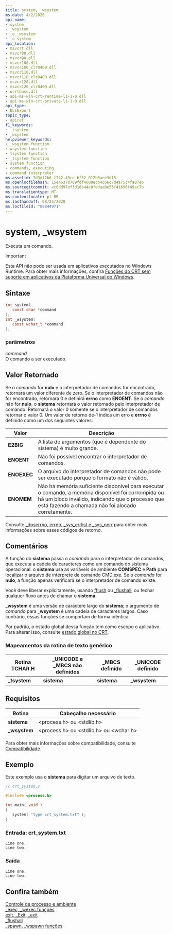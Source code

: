 ```yaml
---
title: system, _wsystem
ms.date: 4/2/2020
api_name:
- system
- _wsystem
- _o__wsystem
- _o_system
api_location:
- msvcrt.dll
- msvcr80.dll
- msvcr90.dll
- msvcr100.dll
- msvcr100_clr0400.dll
- msvcr110.dll
- msvcr110_clr0400.dll
- msvcr120.dll
- msvcr120_clr0400.dll
- ucrtbase.dll
- api-ms-win-crt-runtime-l1-1-0.dll
- api-ms-win-crt-private-l1-1-0.dll
api_type:
- DLLExport
topic_type:
- apiref
f1_keywords:
- _tsystem
- _wsystem
helpviewer_keywords:
- _wsystem function
- wsystem function
- tsystem function
- _tsystem function
- system function
- commands, executing
- command interpreter
ms.assetid: 7d3df2b6-f742-49ce-bf52-012b0aee3df5
ms.openlocfilehash: 15e4637d709fdf4600ecb4c66c7d4a75c4fa07eb
ms.sourcegitcommit: ec6dd97ef3d10b44e0fedaa8e53f41696f49ac7b
ms.translationtype: MT
ms.contentlocale: pt-BR
ms.lasthandoff: 08/25/2020
ms.locfileid: "88844971"
---
```

# <a name="system-_wsystem"></a>system, _wsystem

Executa um comando.

> [!IMPORTANT]
> Esta API não pode ser usada em aplicativos executados no Windows Runtime. Para obter mais informações, confira [Funções do CRT sem suporte em aplicativos da Plataforma Universal do Windows](../../cppcx/crt-functions-not-supported-in-universal-windows-platform-apps.md).

## <a name="syntax"></a>Sintaxe

```C
int system(
   const char *command
);
int _wsystem(
   const wchar_t *command
);
```

### <a name="parameters"></a>parâmetros

*command*<br/>
O comando a ser executado.

## <a name="return-value"></a>Valor Retornado

Se o *comando* for **nulo** e o interpretador de comandos for encontrado, retornará um valor diferente de zero. Se o interpretador de comandos não for encontrado, retornará 0 e definirá **errno** como **ENOENT**. Se o *comando* não for **nulo**, o **sistema** retornará o valor retornado pelo interpretador de comando. Retornará o valor 0 somente se o interpretador de comandos retornar o valor 0. Um valor de retorno de-1 indica um erro e **errno** é definido como um dos seguintes valores:

| Valor | Descrição |
|-|-|
| **E2BIG** | A lista de argumentos (que é dependente do sistema) é muito grande. |
| **ENOENT** | Não foi possível encontrar o interpretador de comandos. |
| **ENOEXEC** | O arquivo do interpretador de comandos não pode ser executado porque o formato não é válido. |
| **ENOMEM** | Não há memória suficiente disponível para executar o comando, a memória disponível foi corrompida ou há um bloco inválido, indicando que o processo que está fazendo a chamada não foi alocado corretamente. |

Consulte [_doserrno, errno, _sys_errlist e _sys_nerr](../../c-runtime-library/errno-doserrno-sys-errlist-and-sys-nerr.md) para obter mais informações sobre esses códigos de retorno.

## <a name="remarks"></a>Comentários

A função do **sistema** passa o *comando* para o interpretador de comandos, que executa a cadeia de caracteres como um comando do sistema operacional. o **sistema** usa as variáveis de ambiente **COMSPEC** e **Path** para localizar o arquivo de intérprete de comando CMD.exe. Se o *comando* for **nulo**, a função apenas verificará se o interpretador de comando existe.

Você deve liberar explicitamente, usando [fflush](fflush.md) ou [_flushall](flushall.md), ou fechar qualquer fluxo antes de chamar o **sistema**.

**_wsystem** é uma versão de caractere largo do **sistema**; o argumento de *comando* para **_wsystem** é uma cadeia de caracteres largos. Caso contrário, essas funções se comportam de forma idêntica.

Por padrão, o estado global dessa função tem como escopo o aplicativo. Para alterar isso, consulte [estado global no CRT](../global-state.md).

### <a name="generic-text-routine-mappings"></a>Mapeamentos da rotina de texto genérico

|Rotina TCHAR.H|_UNICODE e _MBCS não definidos|_MBCS definido|_UNICODE definido|
|---------------------|------------------------------------|--------------------|-----------------------|
|**_tsystem**|**sistema**|**sistema**|**_wsystem**|

## <a name="requirements"></a>Requisitos

|Rotina|Cabeçalho necessário|
|-------------|---------------------|
|**sistema**|\<process.h> ou \<stdlib.h>|
|**_wsystem**|\<process.h> ou \<stdlib.h> ou \<wchar.h>|

Para obter mais informações sobre compatibilidade, consulte [Compatibilidade](../../c-runtime-library/compatibility.md).

## <a name="example"></a>Exemplo

Este exemplo usa o **sistema** para digitar um arquivo de texto.

```C
// crt_system.c

#include <process.h>

int main( void )
{
   system( "type crt_system.txt" );
}
```

### <a name="input-crt_systemtxt"></a>Entrada: crt_system.txt

```Input
Line one.
Line two.
```

### <a name="output"></a>Saída

```Output
Line one.
Line two.
```

## <a name="see-also"></a>Confira também

[Controle de processo e ambiente](../../c-runtime-library/process-and-environment-control.md)<br/>
[_exec, _wexec funções](../../c-runtime-library/exec-wexec-functions.md)<br/>
[exit, _Exit, _exit](exit-exit-exit.md)<br/>
[_flushall](flushall.md)<br/>
[_spawn, _wspawn funções](../../c-runtime-library/spawn-wspawn-functions.md)<br/>
